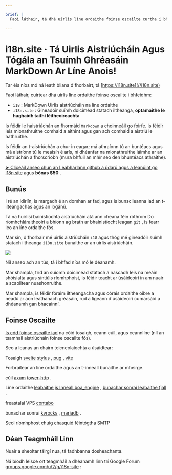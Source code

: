 ```yaml
---

brief: |
  Faoi láthair, tá dhá uirlis líne ordaithe foinse oscailte curtha i bhfeidhm: i18 (uirlis aistriúcháin líne ordaithe MarkDown) agus i18n.site (gineadóir suímh doiciméad statach iltheangach)

---
```



# i18n.site · Tá Uirlis Aistriúcháin Agus Tógála an Tsuímh Ghréasáin MarkDown Ar Líne Anois!

Tar éis níos mó ná leath bliana d'fhorbairt, tá [https://i18n.site](//i18n.site)

Faoi láthair, cuirtear dhá uirlis líne ordaithe foinse oscailte i bhfeidhm:

* `i18` : MarkDown Uirlis aistriúcháin na líne ordaithe
* `i18n.site` : Gineadóir suímh doiciméad statach iltheanga, **optamaithe le haghaidh taithí léitheoireachta**

Is féidir le haistriúchán an fhormáid `Markdown` a choinneáil go foirfe. Is féidir leis mionathruithe comhaid a aithint agus gan ach comhaid a aistriú le hathruithe.

Is féidir an t-aistriúchán a chur in eagar; má athraíonn tú an buntéacs agus má aistríonn tú le meaisín é arís, ní dhéanfar na mionathruithe láimhe ar an aistriúchán a fhorscríobh (mura bhfuil an mhír seo den bhuntéacs athraithe).

[➤ Cliceáil anseo chun an Leabharlann github a údarú agus a leanúint go i18n.site](https://github.com/login/oauth/authorize?client_id=Ov23liuGAmK0plc9FgB3&amp;scope=user:email,user:follow,public_repo) agus **bónas $50** .

## Bunús

I ré an Idirlín, is margadh é an domhan ar fad, agus is bunscileanna iad an t-ilteangachas agus an logánú.

Tá na huirlisí bainistíochta aistriúcháin atá ann cheana féin róthrom Do ríomhchláraitheoirí a bhíonn ag brath ar bhainistíocht leagan `git` , is fearr leo an líne ordaithe fós.

Mar sin, d'fhorbair mé uirlis aistriúcháin `i18` agus thóg mé gineadóir suímh statach iltheanga `i18n.site` bunaithe ar an uirlis aistriúcháin.

![](https://p.3ti.site/1723777556.avif)

Níl anseo ach an tús, tá i bhfad níos mó le déanamh.

Mar shampla, tríd an suíomh doiciméad statach a nascadh leis na meáin shóisialta agus síntiúis ríomhphoist, is féidir teacht ar úsáideoirí in am nuair a scaoiltear nuashonruithe.

Mar shampla, is féidir fóraim iltheangacha agus córais ordaithe oibre a neadú ar aon leathanach gréasáin, rud a ligeann d'úsáideoirí cumarsáid a dhéanamh gan bhacainní.

## Foinse Oscailte

[Is cód foinse oscailte iad](https://i18n.site/i18n.site/c/src) na cóid tosaigh, ceann cúil, agus ceannlíne (níl an tsamhail aistriúcháin foinse oscailte fós).

Seo a leanas an chairn teicneolaíochta a úsáidtear:

Tosaigh [svelte](https://svelte.dev) [stylus](https://stylus-lang.com) , [pug](https://github.com/pugjs/pug) , [vite](https://github.com/vitejs/vite)

Forbraítear an líne ordaithe agus an t-inneall bunaithe ar mheirge.

cúil [axum](https://github.com/tokio-rs/axum) [tower-http](https://github.com/tower-rs/tower-http/releases) .

Líne ordaithe [leabaithe js Inneall boa_engine](https://docs.rs/boa_engine) , [bunachar sonraí leabaithe fjall](https://github.com/fjall-rs/fjall) .

freastalaí VPS [contabo](https://my.contabo.com)

bunachar sonraí [kvrocks](https://kvrocks.apache.org) , [mariadb](https://mariadb.org) .

Seol ríomhphost chuig [chasquid](https://github.com/albertito/chasquid) féintógtha SMTP

## Déan Teagmháil Linn

Nuair a sheoltar táirgí nua, tá fadhbanna dosheachanta.

Ná bíodh leisce ort teagmháil a dhéanamh linn trí Google Forum [groups.google.com/u/2/g/i18n-site](https://groups.google.com/u/2/g/i18n-site) :